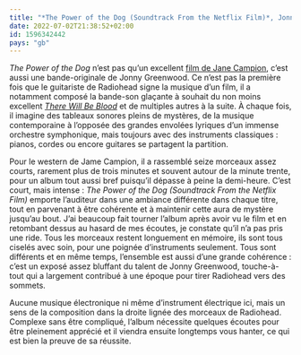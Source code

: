 ```yaml
---
title: "*The Power of the Dog (Soundtrack From the Netflix Film)*, Jonny Greenwood"
date: 2022-07-02T21:38:52+02:00
id: 1596342442 
pays: "gb"
---
```


*The Power of the Dog* n’est pas qu’un excellent [film de Jane Campion](https://voiretmanger.fr/power-dog-campion/), c’est aussi une bande-originale de Jonny Greenwood. Ce n’est pas la première fois que le guitariste de Radiohead signe la musique d’un film, il a notamment composé la bande-son glaçante à souhait du non moins excellent [*There Will Be Blood*](https://voiretmanger.fr/there-will-be-blood-anderson/) et de multiples autres à la suite. À chaque fois, il imagine des tableaux sonores pleins de mystères, de la musique contemporaine à l’opposée des grandes envolées lyriques d’un immense orchestre symphonique, mais toujours avec des instruments classiques : pianos, cordes ou encore guitares se partagent la partition.

Pour le western de Jame Campion, il a rassemblé seize morceaux assez courts, rarement plus de trois minutes et souvent autour de la minute trente, pour un album tout aussi bref puisqu’il dépasse à peine la demi-heure. C’est court, mais intense : *The Power of the Dog (Soundtrack From the Netflix Film)* emporte l’auditeur dans une ambiance différente dans chaque titre, tout en parvenant à être cohérente et à maintenir cette aura de mystère jusqu’au bout. J’ai beaucoup fait tourner l’album après avoir vu le film et en retombant dessus au hasard de mes écoutes, je constate qu’il n’a pas pris une ride. Tous les morceaux restent longuement en mémoire, ils sont tous ciselés avec soin, pour une poignée d’instruments seulement. Tous sont différents et en même temps, l’ensemble est aussi d’une grande cohérence : c’est un exposé assez bluffant du talent de Jonny Greenwood, touche-à-tout qui a largement contribué à une époque pour tirer Radiohead vers des sommets.

Aucune musique électronique ni même d’instrument électrique ici, mais un sens de la composition dans la droite lignée des morceaux de Radiohead. Complexe sans être compliqué, l’album nécessite quelques écoutes pour être pleinement apprécié et il viendra ensuite longtemps vous hanter, ce qui est bien la preuve de sa réussite. 
